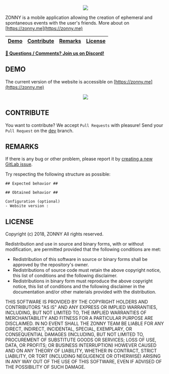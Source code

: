 <p align="center">
	<img src="https://cdn.pbrd.co/images/Hprt7SE.png" />
</p>

ZONNY is a mobile application allowing the creation of ephemeral and spontaneous events with the user's friends. More about on [https://zonny.me](https://zonny.me)

| [Demo](#demo) | [Contribute](#contribute) | [Remarks](#remarks) | [License](#license) |
| :----------- | :------: | :------: | ------------: |

**[ :speech_balloon: Questions / Comments? Join us on Discord!](https://discord.gg/P3szxKG)**
## DEMO

The current version of the website is accessible on [https://zonny.me](https://zonny.me)
<p align="center">
	<img src="https://cdn.pbrd.co/images/HprtOuS.png" />
</p>

## CONTRIBUTE

You want to contribute? We accept `Pull Requests` with pleasure!
Send your `Pull Request` on the [dev](https://github.com/baudev/ZONNY_WEBSITE/tree/dev) branch.

## REMARKS


If there is any bug or other problem, please report it by [creating a new GitLab issue](https://github.com/baudev/ZONNY_WEBSITE/issues/new).

Try respecting the following structure as possible:

```
## Expected behavior ##

## Obtained behavior ##

Configuration (optional)
- Website version :
```

## LICENSE

Copyright (c) 2018, ZONNY
All rights reserved. 

Redistribution and use in source and binary forms, with or without modification, are permitted provided that the following conditions are met: 
* Redistribution of this software in source or binary forms shall be approved by the repository's owner.
* Redistributions of source code must retain the above copyright notice, this list of conditions and the following disclaimer. 
* Redistributions in binary form must reproduce the above copyright notice, this list of conditions and the following disclaimer in the documentation and/or other materials provided with the distribution.

THIS SOFTWARE IS PROVIDED BY THE COPYRIGHT HOLDERS AND CONTRIBUTORS "AS IS" AND ANY EXPRESS OR IMPLIED WARRANTIES, INCLUDING, BUT NOT LIMITED TO, THE IMPLIED WARRANTIES OF MERCHANTABILITY AND FITNESS FOR A PARTICULAR PURPOSE ARE DISCLAIMED. IN NO EVENT SHALL THE ZONNY TEAM BE LIABLE FOR ANY DIRECT, INDIRECT, INCIDENTAL, SPECIAL, EXEMPLARY, OR CONSEQUENTIAL DAMAGES (INCLUDING, BUT NOT LIMITED TO, PROCUREMENT OF SUBSTITUTE GOODS OR SERVICES; LOSS OF USE, DATA, OR PROFITS; OR BUSINESS INTERRUPTION) HOWEVER CAUSED AND ON ANY THEORY OF LIABILITY, WHETHER IN CONTRACT, STRICT LIABILITY, OR TORT (INCLUDING NEGLIGENCE OR OTHERWISE) ARISING IN ANY WAY OUT OF THE USE OF THIS SOFTWARE, EVEN IF ADVISED OF THE POSSIBILITY OF SUCH DAMAGE. 
